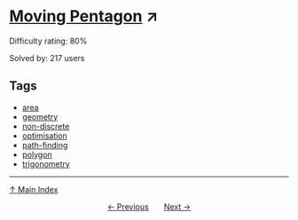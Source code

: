 # [Moving Pentagon](https://projecteuler.net/problem=667) ↗️

Difficulty rating: 80%

Solved by: 217 users
## Tags

- [area](../tags/area.md)
- [geometry](../tags/geometry.md)
- [non-discrete](../tags/non-discrete.md)
- [optimisation](../tags/optimisation.md)
- [path-finding](../tags/path-finding.md)
- [polygon](../tags/polygon.md)
- [trigonometry](../tags/trigonometry.md)



---

[↑ Main Index](../README.md)


<div align=center><a href='666.md'>← Previous</a> &nbsp;&nbsp; &nbsp;&nbsp;  <a href='668.md'>Next →</a></div>
